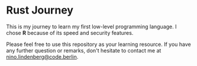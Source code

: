 # Rust Journey

This is my journey to learn my first low-level programming language. I chose **R** because of its speed and security features.

Please feel free to use this repository as your learning resource. If you have any further question or remarks, don't hesitate to contact me at nino.lindenberg@code.berlin.
